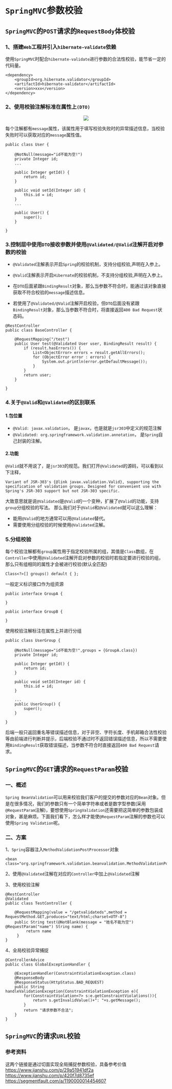 # `SpringMVC`参数校验



## `SpringMVC`的`POST`请求的`RequestBody`体校验

### 1、搭建`Web`工程并引入`hibernate-validate`依赖

使用`SpringMVC`时配合`hibernate-validate`进行参数的合法性校验，能节省一定的代码量。

```
<dependency>
    <groupId>org.hibernate.validator</groupId>
    <artifactId>hibernate-validator</artifactId>
    <version>xxx</version>
</dependency>
```

### 2、使用校验注解标准在属性上`(DTO)`



<div align="center">
<img src="https://github.com/ZP-AlwaysWin/Java-Learn/blob/master/Spring%E5%AD%A6%E4%B9%A0%E7%AC%94%E8%AE%B0/%E5%9B%BE%E7%89%87/validated%E6%A0%A1%E9%AA%8C%E5%B1%9E%E6%80%A7%E5%88%86%E7%B1%BB.jpg" />
</div>





每个注解都有`message`属性，该属性用于填写校验失败时的异常描述信息，当校验失败时可以获取对应的`message`属性值。

```
public class User {

    @NotNull(message="id不能为空!")
    private Integer id;
    ...

    public Integer getId() {
        return id;
    }

    public void setId(Integer id) {
        this.id = id;
    }
	...

    public User() {
        super();
    }

}
```

### 3.控制层中使用`DTO`接收参数并使用`@Validated/@Valid`注解开启对参数的校验


- `@Validated`注解表示开启`Spring`的校验机制，支持分组校验,声明在入参上。

- `@Valid`注解表示开启`Hibernate`的校验机制，不支持分组校验,声明在入参上。

- 在`DTO`后面紧跟`BindingResult`对象，那么当参数不符合时，能通过该对象直接获取不符合校验的`message`描述信息。

- 若使用了`@Validated/@Valid`注解开启校验，但`DTO`后面没有紧跟`BindingResult`对象，那么当参数不符合时，将直接返回`400 Bad Request`状态码。 

```
@RestController
public class BaseController {

    @RequestMapping("/test")
    public User test(@Validated User user, BindingResult result) {
        if (result.hasErrors()) {
            List<ObjectError> errors = result.getAllErrors();
            for (ObjectError error : errors) {
                System.out.println(error.getDefaultMessage());
            }
        }
        return user;
    }

}
```

### 4.关于`@Valid`和`@Validated`的区别联系
#### 1.包位置

- `@Valid: javax.validation`， 是`javax`，也是就是`jsr303`中定义的规范注解
- `@Validated: org.springframework.validation.annotation`， 是`Spring`自己封装的注解。
#### 2.功能
`@Valid`就不用说了，是`jsr303`的规范。我们打开`@Validated`的源码，可以看到以下注释，

```
Variant of JSR-303's {@link javax.validation.Valid}, supporting the
specification of validation groups. Designed for convenient use with
Spring's JSR-303 support but not JSR-303 specific.
```

大致意思就是说`@Validated`是`@Valid`的一个变种，扩展了`@Valid`的功能，支持`group`分组校验的写法。
那么我们对于`@Valid`和`@Validated`就可以这么理解：

- 能用`@Valid`的地方通常可以用`@Validated`替代。
- 需要使用分组校验的时候使用`@Validated`注解。



### 5.分组校验

每个校验注解都有`group`属性用于指定校验所属的组，其值是`Class`数组，在`Controller`中使用`@Validated`注解开启对参数的校验时若指定要进行校验的组，那么只有组相同的属性才会被进行校验(默认全匹配)

```
Class<?>[] groups() default { };
```
一般定义标识接口作为组资源

```
public interface GroupA {

}

public interface GroupB {

}
```
使用校验注解标注在属性上并进行分组

```
public class UserGroup {

    @NotNull(message="id不能为空!",groups = {GroupA.class})
    private Integer id;

    public Integer getId() {
        return id;
    }

    public void setId(Integer id) {
        this.id = id;
    }

	...
    public UserGroup() {
        super();
    }

}
```

后端一般只返回重名等错误描述信息，对于非空、字符长度、手机邮箱合法性校验等由前端进行判断并提示，后端校验不通过时不返回错误描述信息，所以不需要使用`BindingResult`获取错误描述，当参数不符合时直接返回`400 Bad Request`请求。

## `SpringMVC`的`GET`请求的`RequestParam`校验

### 一、概述

`Spring BeanValidation`可以用来校验我们客户的提交的参数对应的`Bean`对象。但是在很多情况，我们的参数只有一个简单字符串或者是数字型参数(采用`@RequestParam`注解)，要想使用`SpringValidation`还需要把这简单的参数包装成对象，甚是麻烦。下面我们看下，怎么样才能使`@RequestParam`注解的参数也可以使用`Spring Validation`呢。

### 二、方案

1、`Spring`容器注入`MethodValidationPostProcessor`对象

```
<bean class="org.springframework.validation.beanvalidation.MethodValidationPostProcessor"/>
```

2、使用`@Validated`注解在对应的`Controller`中加上`@Validated`注解

3、使用校验注解

```
@RestController
@Validated
public class TestController {

    @RequestMapping(value = "/getvalidateds",method = RequestMethod.GET,produces="text/html;charset=UTF-8")
    public String test(@NotBlank(message = "姓名不能为空") @RequestParam("name") String name) {
         return name
     }
}

```

4、全局校验异常捕捉


```
@ControllerAdvice
public class GlobalExceptionHandler {

    @ExceptionHandler(ConstraintViolationException.class)
    @ResponseBody
    @ResponseStatus(HttpStatus.BAD_REQUEST)
    public String handleValidationException(ConstraintViolationException e){
        for(ConstraintViolation<?> s:e.getConstraintViolations()){
            return s.getInvalidValue()+": "+s.getMessage();
        }
        return "请求参数不合法";
    }
}

```


## `SpringMVC`的请求`URL`校验

### 参考资料

这两个链接是通过切面实现全局捕捉参数校验，具备参考价值
https://www.jianshu.com/p/29a51941df2a
https://www.jianshu.com/p/420f7d8735ef
https://segmentfault.com/a/1190000014454607

  <!--<load-on-startup>1</load-on-startup>-->
